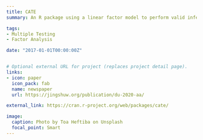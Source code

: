 ```yaml
---
title: CATE
summary: An R package using a linear factor model to perform valid inference after adjust for hidden confounding factors [Paper](https://jingshuw.org/publication/wang-2017-aa/)

tags:
- Multiple Testing
- Factor Analysis

date: "2017-01-01T00:00:00Z"


# Optional external URL for project (replaces project detail page).
links:
- icon: paper
  icon_pack: fab
  name: newspaper
  url: https://jingshuw.org/publication/du-2020-aa/

external_link: https://cran.r-project.org/web/packages/cate/

image:
  caption: Photo by Toa Heftiba on Unsplash
  focal_point: Smart
---
```

